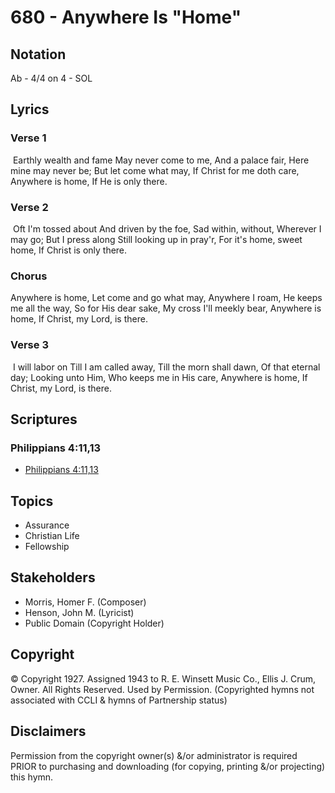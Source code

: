 # 680 - Anywhere Is "Home"

## Notation

Ab - 4/4 on 4 - SOL

## Lyrics

### Verse 1

 Earthly wealth and fame May never come to me, And a palace fair, Here mine may never be; But let come what may, If Christ for me doth care, Anywhere is home, If He is only there. 

### Verse 2

 Oft I'm tossed about And driven by the foe, Sad within, without, Wherever I may go; But I press along Still looking up in pray'r, For it's home, sweet home, If Christ is only there. 

### Chorus

Anywhere is home, Let come and go what may, Anywhere I roam, He keeps me all the way, So for His dear sake, My cross I'll meekly bear, Anywhere is home, If Christ, my Lord, is there.

### Verse 3

 I will labor on Till I am called away, Till the morn shall dawn, Of that eternal day; Looking unto Him, Who keeps me in His care, Anywhere is home, If Christ, my Lord, is there.


## Scriptures

### Philippians 4:11,13

- [Philippians 4:11,13](https://www.biblegateway.com/passage/?search=Philippians%204%3A11%2C13)


## Topics

- Assurance
- Christian Life
- Fellowship

## Stakeholders

- Morris, Homer F. (Composer)
- Henson, John M. (Lyricist)
- Public Domain (Copyright Holder)

## Copyright

© Copyright 1927. Assigned 1943 to R. E. Winsett Music Co., Ellis J. Crum, Owner. All Rights Reserved. Used by Permission.
(Copyrighted hymns not associated with CCLI & hymns of Partnership status)

## Disclaimers

Permission from the copyright owner(s) &/or administrator is required PRIOR to purchasing and downloading (for copying, printing &/or projecting) this hymn.

